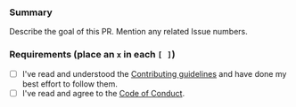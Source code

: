 ###  Summary

Describe the goal of this PR. Mention any related Issue numbers.

### Requirements (place an `x` in each `[ ]`)

* [ ] I've read and understood the [Contributing guidelines](https://github.com/slackapi/node-slack-events-api/blob/master/.github/contributing.md) and have done my best effort to follow them.
* [ ] I've read and agree to the [Code of Conduct](https://slackhq.github.io/code-of-conduct).
